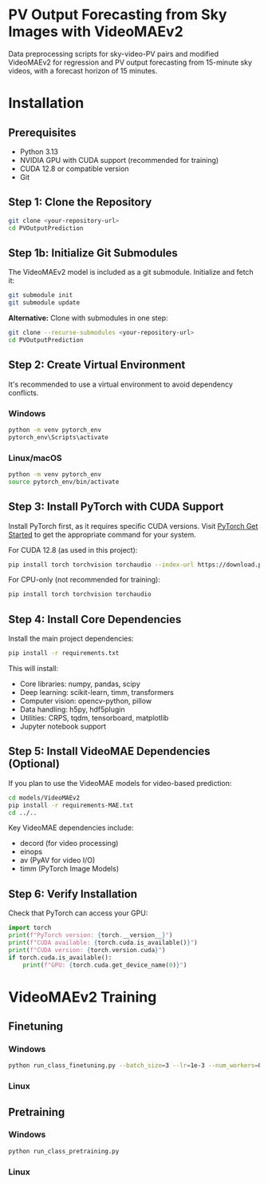 # PV Output Forecasting from Sky Images with VideoMAEv2

Data preprocessing scripts for sky-video-PV pairs and modified VideoMAEv2 for regression and PV output forecasting from 15-minute sky videos, with a forecast horizon of 15 minutes.

# Installation

## Prerequisites

- Python 3.13
- NVIDIA GPU with CUDA support (recommended for training)
- CUDA 12.8 or compatible version
- Git

## Step 1: Clone the Repository

```bash
git clone <your-repository-url>
cd PVOutputPrediction
```
## Step 1b: Initialize Git Submodules

The VideoMAEv2 model is included as a git submodule. Initialize and fetch it:

```bash
git submodule init
git submodule update
```

**Alternative:** Clone with submodules in one step:
```bash
git clone --recurse-submodules <your-repository-url>
cd PVOutputPrediction
```

## Step 2: Create Virtual Environment

It's recommended to use a virtual environment to avoid dependency conflicts.

### Windows
```bash
python -m venv pytorch_env
pytorch_env\Scripts\activate
```

### Linux/macOS
```bash
python -m venv pytorch_env
source pytorch_env/bin/activate
```

## Step 3: Install PyTorch with CUDA Support

Install PyTorch first, as it requires specific CUDA versions. Visit [PyTorch Get Started](https://pytorch.org/get-started/locally/) to get the appropriate command for your system.

For CUDA 12.8 (as used in this project):
```bash
pip install torch torchvision torchaudio --index-url https://download.pytorch.org/whl/cu128
```

For CPU-only (not recommended for training):
```bash
pip install torch torchvision torchaudio
```

## Step 4: Install Core Dependencies

Install the main project dependencies:
```bash
pip install -r requirements.txt
```

This will install:
- Core libraries: numpy, pandas, scipy
- Deep learning: scikit-learn, timm, transformers
- Computer vision: opencv-python, pillow
- Data handling: h5py, hdf5plugin
- Utilities: CRPS, tqdm, tensorboard, matplotlib
- Jupyter notebook support

## Step 5: Install VideoMAE Dependencies (Optional)

If you plan to use the VideoMAE models for video-based prediction:

```bash
cd models/VideoMAEv2
pip install -r requirements-MAE.txt
cd ../..
```

Key VideoMAE dependencies include:
- decord (for video processing)
- einops
- av (PyAV for video I/O)
- timm (PyTorch Image Models)

## Step 6: Verify Installation

Check that PyTorch can access your GPU:

```python
import torch
print(f"PyTorch version: {torch.__version__}")
print(f"CUDA available: {torch.cuda.is_available()}")
print(f"CUDA version: {torch.version.cuda}")
if torch.cuda.is_available():
    print(f"GPU: {torch.cuda.get_device_name(0)}")
```

# VideoMAEv2 Training

## Finetuning

### Windows
```bash
python run_class_finetuning.py --batch_size=3 --lr=1e-3 --num_workers=0 --mixup=0 --cutmix=0
```
### Linux 

## Pretraining

### Windows
```bash
python run_class_pretraining.py
```
### Linux
